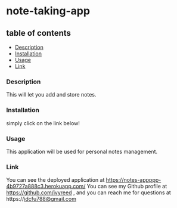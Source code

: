 # note-taking-app


## table of contents
- [Description](#description)
- [Installation](#installation)
- [Usage](#usage)
- [Link](#link)

### Description
This will let you add and store notes.

### Installation
simply click on the link below!

### Usage
This application will be used for personal notes management.


### Link
You can see the deployed application at https://notes-appppp-4b9727a888c3.herokuapp.com/
You can see my Github profile at https://github.com/ivyreed ,
and you can reach me for questions at https://idcfu788@gmail.com
